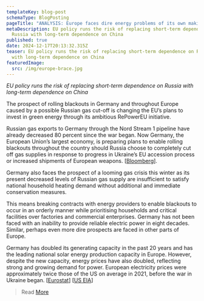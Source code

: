 ```yaml
---
templateKey: blog-post
schemaType: BlogPosting
pageTitle: "ANALYSIS: Europe faces dire energy problems of its own making"
metaDescription: EU policy runs the risk of replacing short-term dependence on
  Russia with long-term dependence on China
published: true
date: 2024-12-17T20:13:32.315Z
teaser: EU policy runs the risk of replacing short-term dependence on Russia
  with long-term dependence on China
featuredImage:
  src: /img/europe-brace.jpg
---
```

*EU policy runs the risk of replacing short-term dependence on Russia with long-term dependence on China*

The prospect of rolling blackouts in Germany and throughout Europe caused by a possible Russian gas cut-off is changing the EU’s plans to invest in green energy through its ambitious RePowerEU initiative.

Russian gas exports to Germany through the Nord Stream 1 pipeline have already decreased 80 percent since the war began. Now Germany, the European Union’s largest economy, is preparing plans to enable rolling blackouts throughout the country should Russia choose to completely cut off gas supplies in response to progress in Ukraine’s EU accession process or increased shipments of European weapons. [[Bloomberg](https://cpgfacultyoflawthammasatuniversity.createsend1.com/t/d-l-fhdthjk-l-xj/)].

Germany also faces the prospect of a looming gas crisis this winter as its present decreased levels of Russian gas supply are insufficient to satisfy national household heating demand without additional and immediate conservation measures.

This means breaking contracts with energy providers to enable blackouts to occur in an orderly manner while prioritising households and critical facilities over factories and commercial enterprises. Germany has not been faced with an inability to provide reliable electric power in eight decades. Similar, perhaps even more dire prospects are faced in other parts of Europe.

Germany has doubled its generating capacity in the past 20 years and has the leading national solar energy production capacity in Europe. However, despite the new capacity, energy prices have also doubled, reflecting strong and growing demand for power. European electricity prices were approximately twice those of the US on average in 2021, before the war in Ukraine began. [[Eurostat](https://cpgfacultyoflawthammasatuniversity.createsend1.com/t/d-l-fhdthjk-l-xt/)] [[US EIA](https://cpgfacultyoflawthammasatuniversity.createsend1.com/t/d-l-fhdthjk-l-xi/)]

> R﻿ead [More](https://createsend.com/t/d-A3C2F02577582F662540EF23F30FEDED)